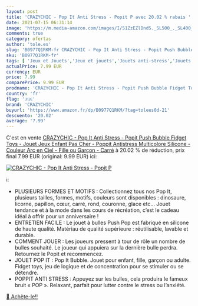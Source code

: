 ```yaml
---
layout: post
title: 'CRAZYCHIC - Pop It Anti Stress - Popit P avec 20.02 % rabais '
date: 2021-07-15 06:31:14
image: 'https://m.media-amazon.com/images/I/51ZzEZlDndS._SL500_._SL400_.jpg'
comments: true
category: ofertas
author: 'tole.es'
slug: 'B0977Q1RKM-fr CRAZYCHIC - Pop It Anti Stress - Popit Push Bubble Fidget...'
sku: 'B0977Q1RKM-fr'
tags: [ 'Jeux et Jouets','Jeux et jouets','Jouets anti-stress','Jouets fantaisie et gadgets','crazychic', ]
actualPrice: 7.99 EUR
currency: EUR
price: 7.99
comparePrice: 9.99 EUR
prodname: 'CRAZYCHIC - Pop It Anti Stress - Popit Push Bubble Fidget Toys - Jouet Jeux Enfant Pas Cher - Poppit Antistress Multicolore Silicone - Couleur Arc en Ciel - Fille ou Garçon - Carré'
country: 'fr'
flag: '🇫🇷'
brand: 'CRAZYCHIC'
buyurl: 'https://www.amazon.fr/dp/B0977Q1RKM/?tag=tolees0d-21'
descuento: '20.02'
average: '7.99'
---
```


C'est en vente [CRAZYCHIC - Pop It Anti Stress - Popit Push Bubble Fidget Toys - Jouet Jeux Enfant Pas Cher - Poppit Antistress Multicolore Silicone - Couleur Arc en Ciel - Fille ou Garçon - Carré](https://www.amazon.fr/dp/B0977Q1RKM/?tag=tolees0d-21)  à  20.02 % de réduction, prix final  7.99 EUR (original: 9.99 EUR) ici:

[![CRAZYCHIC - Pop It Anti Stress - Popit P](https://m.media-amazon.com/images/I/51ZzEZlDndS._SL500_._SL400_.jpg)](https://www.amazon.fr/dp/B0977Q1RKM/?tag=tolees0d-21)

ℹ️:

- PLUSIEURS FORMES ET MOTIFS : Collectionnez tous nos Pop It, plusieurs tailles, formes, motifs, couleurs sont disponibles : dinosaure, licorne, papillon, cœur, carré, rond, couronne, glace etc… Jouet tendance et à la mode dans les cours de récréation, c’est le cadeau idéal à offrir pour un anniversaire !
- ENTRETIEN FACILE : Le jouet à bulles Push Pop est fabriqué en silicone de haute qualité. Matériau de qualité supérieure : réutilisable, lavable et durable.
- COMMENT JOUER : Les joueurs pressent à tour de rôle un nombre de bulles souhaité. Le joueur qui appuiera sur la dernière bulle perdra. Retournez le Popit et recommencez.
- JOUET POP IT : Pop It Bubble. Jouet pour enfant, fille, garçon ou adulte. Fidget toys, jeu de logique et de concentration pour se stimuler ou se détendre.
- POPPIT ANTI STRESS : Appuyez sur les bulles, cela produira le fameux bruit « POP ». Relaxant, parfait pour lutter contre le stress ou l’anxiété.

[🛒 Achète-le!!](https://www.amazon.fr/dp/B0977Q1RKM/?tag=tolees0d-21)

